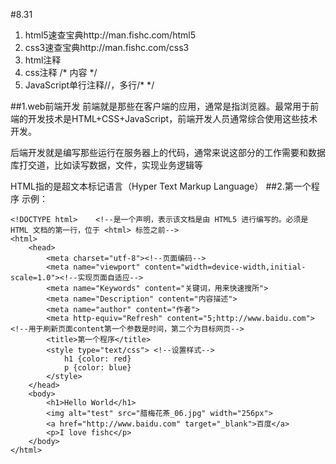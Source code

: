 #8.31
1. html5速查宝典http://man.fishc.com/html5
2. css3速查宝典http://man.fishc.com/css3
3. html注释<!--内容-->
4. css注释 /* 内容 */
5. JavaScript单行注释//，多行/* */

##1.web前端开发
前端就是那些在客户端的应用，通常是指浏览器。最常用于前端的开发技术是HTML+CSS+JavaScript，前端开发人员通常综合使用这些技术开发。

后端开发就是编写那些运行在服务器上的代码，通常来说这部分的工作需要和数据库打交道，比如读写数据，文件，实现业务逻辑等

HTML指的是超文本标记语言（Hyper Text Markup Language）
##2.第一个程序
示例：

	<!DOCTYPE html>    <!--是一个声明，表示该文档是由 HTML5 进行编写的。必须是 HTML 文档的第一行，位于 <html> 标签之前-->
	<html>
		<head>
			<meta charset="utf-8"><!--页面编码-->
			<meta name="viewport" content="width=device-width,initial-scale=1.0"><!--实现页面自适应-->
			<meta name="Keywords" content="关键词，用来快速搜所">
			<meta name="Description" content="内容描述">
			<meta name="author" content="作者">
			<meta http-equiv="Refresh" content="5;http://www.baidu.com"><!--用于刷新页面content第一个参数是时间，第二个为目标网页-->
			<title>第一个程序</title>
			<style type="text/css">	<!--设置样式-->
				h1 {color: red}
				p {color: blue}
			</style>
		</head>
		<body>
			<h1>Hello World</h1>
			<img alt="test" src="腊梅花茶_06.jpg" width="256px">
			<a href="http://www.baidu.com" target="_blank">百度</a>
			<p>I love fishc</p>
		</body>
	</html>